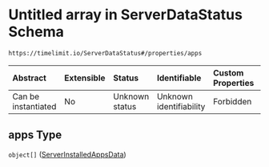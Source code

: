 # Untitled array in ServerDataStatus Schema

```txt
https://timelimit.io/ServerDataStatus#/properties/apps
```

| Abstract            | Extensible | Status         | Identifiable            | Custom Properties | Additional Properties | Access Restrictions | Defined In                                                                            |
| :------------------ | :--------- | :------------- | :---------------------- | :---------------- | :-------------------- | :------------------ | :------------------------------------------------------------------------------------ |
| Can be instantiated | No         | Unknown status | Unknown identifiability | Forbidden         | Allowed               | none                | [ServerDataStatus.schema.json\*](ServerDataStatus.schema.json "open original schema") |

## apps Type

`object[]` ([ServerInstalledAppsData](serverdatastatus-definitions-serverinstalledappsdata.md))
